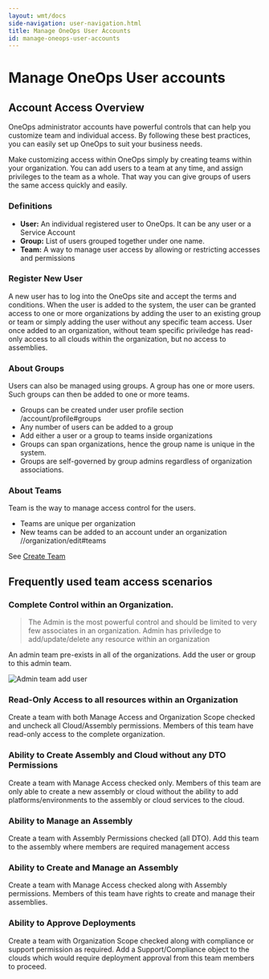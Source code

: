 ```yaml
---
layout: wmt/docs
side-navigation: user-navigation.html
title: Manage OneOps User Accounts
id: manage-oneops-user-accounts
---
```


# Manage OneOps User accounts

## Account Access Overview

OneOps administrator accounts have powerful controls that can help you customize team and individual access. By following these best practices, you can easily set up OneOps to suit your business needs.

Make customizing access within OneOps simply by creating teams within your organization. You can add users to a team at any time, and assign privileges to the team as a whole. That way you can give groups of users the same access quickly and easily.

### Definitions


* **User:** An individual registered user to OneOps. It can be any user or a Service Account
* **Group:** List of users grouped together under one name.
* **Team:** A way to manage user access by allowing or restricting accesses and permissions


### Register New User

A new user has to log into the OneOps site and accept the terms and conditions. When the user is added to the system, the user can be granted access to one or more organizations by adding the user to an existing group or team or simply adding the user without any specific team access. User once added to an organization, without team specific priviledge has read-only access to all clouds within the organization, but no access to assemblies.

### About Groups

Users can also be managed using groups. A group has one or more users. Such groups can then be added to one or more teams.


* Groups can be created under user profile section /account/profile#groups
* Any number of users can be added to a group
* Add either a user or a group to teams inside organizations
* Groups can span organizations, hence the group name is unique in the system.
* Groups are self-governed by group admins regardless of organization associations.

### About Teams

Team is the way to manage access control for the users.

* Teams are unique per organization
* New teams can be added to an account under an organization /<org-name>/organization/edit#teams


See <a href="./create-a-team-in-an-organization.html">Create Team</a>

## Frequently used team access scenarios

### Complete Control within an Organization.

>The Admin is the most powerful control and should be limited to very few associates in an organization. Admin has priviledge to add/update/delete any resource within an organization

An admin team pre-exists in all of the organizations. Add the user or group to this admin team.

![Admin team add user](/assets/docs/local/images/admin-team-add-user.png)

### Read-Only Access to all resources within an Organization

Create a team with both Manage Access and Organization Scope checked and uncheck all Cloud/Assembly permissions. Members of this team have read-only access to the complete organization.

### Ability to Create Assembly and Cloud without any DTO Permissions

Create a team with Manage Access checked only. Members of this team are only able to create a new assembly or cloud without the ability to add platforms/environments to the assembly or cloud services to the cloud.

### Ability to Manage an Assembly

Create a team with Assembly Permissions checked (all DTO). Add this team to the assembly where members are required management access

### Ability to Create and Manage an Assembly

Create a team with Manage Access checked along with Assembly permissions. Members of this team have rights to create and manage their assemblies.

### Ability to Approve Deployments

Create a team with Organization Scope checked along with compliance or support permission as required. Add a Support/Compliance object to the clouds which would require deployment approval from this team members to proceed.
